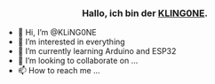 <div align="center">
  <h3>Hallo, ich bin der <a href="https://github.com/KLiNG0NE/">KLING0NE</a>.</h3>
</div>

- 👋 Hi, I’m @KLiNG0NE
- 👀 I’m interested in everything
- 🌱 I’m currently learning Arduino and ESP32
- 💞️ I’m looking to collaborate on ...
- 📫 How to reach me ...

<!---
KLiNG0NE/KLiNG0NE is a ✨ special ✨ repository because its `README.md` (this file) appears on your GitHub profile.
You can click the Preview link to take a look at your changes.
--->
